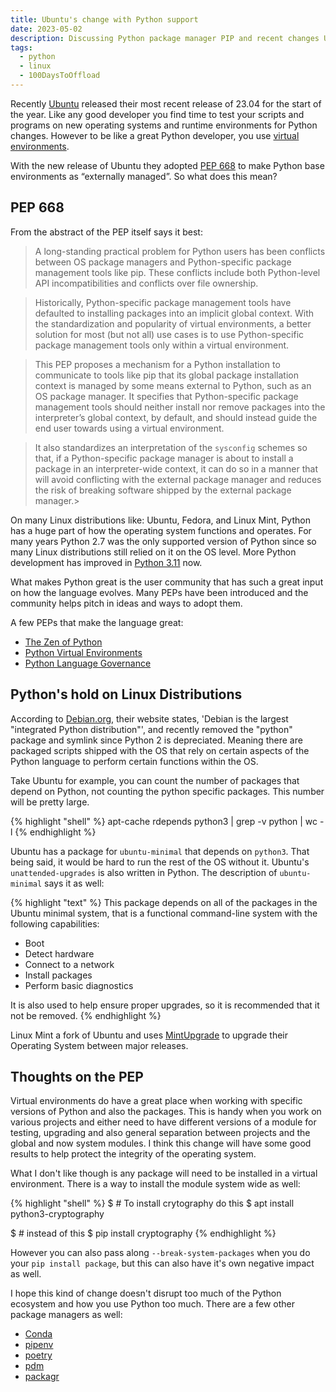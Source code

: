 ```yaml
---
title: Ubuntu's change with Python support
date: 2023-05-02
description: Discussing Python package manager PIP and recent changes Ubuntu has taken
tags:
  - python
  - linux
  - 100DaysToOffload
---
```


Recently [Ubuntu](https://ubuntu.com/desktop) released their most recent release of 23.04 for the start of the year. Like any good developer you find time to test your scripts and programs on new operating systems and runtime environments for Python changes. However to be like a great Python developer, you use [virtual environments](https://claytonerrington.com/blog/python-virtual-environments/).

With the new release of Ubuntu they adopted [PEP 668](https://peps.python.org/pep-0668/) to make Python base environments as “externally managed”. So what does this mean?

## PEP 668

From the abstract of the PEP itself says it best:

> A long-standing practical problem for Python users has been conflicts between OS package managers and Python-specific package management tools like pip. These conflicts include both Python-level API incompatibilities and conflicts over file ownership.

> Historically, Python-specific package management tools have defaulted to installing packages into an implicit global context. With the standardization and popularity of virtual environments, a better solution for most (but not all) use cases is to use Python-specific package management tools only within a virtual environment.

> This PEP proposes a mechanism for a Python installation to communicate to tools like pip that its global package installation context is managed by some means external to Python, such as an OS package manager. It specifies that Python-specific package management tools should neither install nor remove packages into the interpreter’s global context, by default, and should instead guide the end user towards using a virtual environment.

> It also standardizes an interpretation of the `sysconfig` schemes so that, if a Python-specific package manager is about to install a package in an interpreter-wide context, it can do so in a manner that will avoid conflicting with the external package manager and reduces the risk of breaking software shipped by the external package manager.>

On many Linux distributions like: Ubuntu, Fedora, and Linux Mint, Python has a huge part of how the operating system functions and operates. For many years Python 2.7 was the only supported version of Python since so many Linux distributions still relied on it on the OS level. More Python development has improved in [Python 3.11](https://www.python.org/downloads/) now.

What makes Python great is the user community that has such a great input on how the language evolves. Many PEPs have been introduced and the community helps pitch in ideas and ways to adopt them.

A few PEPs that make the language great:

- [The Zen of Python](https://peps.python.org/pep-0020/)
- [Python Virtual Environments](https://peps.python.org/pep-0405/)
- [Python Language Governance](https://peps.python.org/pep-0013/)

## Python's hold on Linux Distributions

According to [Debian.org](https://wiki.debian.org/Python), their website states, 'Debian is the largest "integrated Python distribution"', and recently removed the "python" package and symlink since Python 2 is depreciated. Meaning there are packaged scripts shipped with the OS that rely on certain aspects of the Python language to perform certain functions within the OS.

Take Ubuntu for example, you can count the number of packages that depend on Python, not counting the python specific packages. This number will be pretty large.

{% highlight "shell" %}
apt-cache rdepends python3 | grep -v python | wc -l
{% endhighlight %}

Ubuntu has a package for `ubuntu-minimal` that depends on `python3`. That being said, it would be hard to run the rest of the OS without it. Ubuntu's `unattended-upgrades` is also written in Python. The description of `ubuntu-minimal` says it as well:

{% highlight "text" %}
This package depends on all of the packages in the Ubuntu minimal system, that is a functional command-line system with the following capabilities:

- Boot
- Detect hardware
- Connect to a network
- Install packages
- Perform basic diagnostics

It is also used to help ensure proper upgrades, so it is recommended that it not be removed.
{% endhighlight %}

Linux Mint a fork of Ubuntu and uses [MintUpgrade](https://github.com/linuxmint/mintupgrade/blob/master/usr/lib/linuxmint/mintupgrade/mintupgrade.py) to upgrade their Operating System between major releases.

## Thoughts on the PEP

Virtual environments do have a great place when working with specific versions of Python and also the packages. This is handy when you work on various projects and either need to have different versions of a module for testing, upgrading and also general separation between projects and the global and now system modules. I think this change will have some good results to help protect the integrity of the operating system.

What I don't like though is any package will need to be installed in a virtual environment. There is a way to install the module system wide as well:

{% highlight "shell" %}
$ # To install crytography do this
$ apt install python3-cryptography

$ # instead of this
$ pip install cryptography
{% endhighlight %}

However you can also pass along `--break-system-packages` when you do your `pip install package`, but this can also have it's own negative impact as well.

I hope this kind of change doesn't disrupt too much of the Python ecosystem and how you use Python too much. There are a few other package managers as well:

- [Conda](https://github.com/conda/conda/)
- [pipenv](https://github.com/pypa/pipenv)
- [poetry](https://python-poetry.org/)
- [pdm](https://pdm.fming.dev/)
- [packagr](https://www.packagr.app/)
